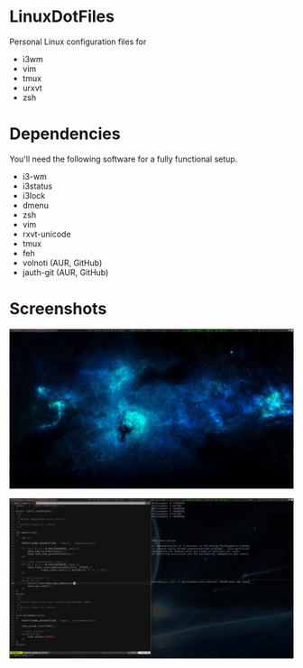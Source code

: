 # LinuxDotFiles
Personal Linux configuration files for 

- i3wm
- vim
- tmux
- urxvt
- zsh

# Dependencies

You'll need the following software for a fully functional setup.

- i3-wm
- i3status
- i3lock
- dmenu
- zsh
- vim
- rxvt-unicode
- tmux
- feh
- volnoti (AUR, GitHub)
- jauth-git (AUR, GitHub)

# Screenshots

![Desktop](images/desktop_screenshot.png)

![VIM](images/coding_screenshot.png)
